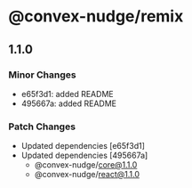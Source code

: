 # @convex-nudge/remix

## 1.1.0

### Minor Changes

- e65f3d1: added README
- 495667a: added README

### Patch Changes

- Updated dependencies [e65f3d1]
- Updated dependencies [495667a]
  - @convex-nudge/core@1.1.0
  - @convex-nudge/react@1.1.0
